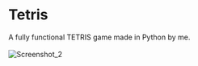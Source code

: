 # Tetris
A fully functional TETRIS game made in Python by me.
<br>
<br>
![Screenshot_2](https://github.com/DarkSaibot/TetrisGame/assets/86971123/4bbf0eef-ba76-4b63-9e2b-12b3d43c8817)
